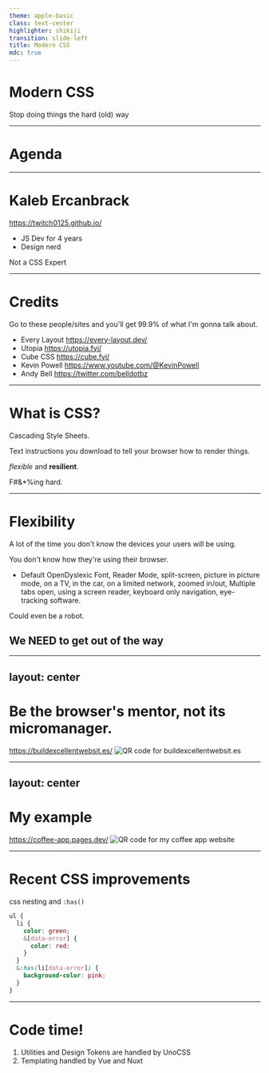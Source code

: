 ```yaml
---
theme: apple-basic
class: text-center
highlighter: shikiji
transition: slide-left
title: Modern CSS
mdc: true
---
```


# Modern CSS

Stop doing things the hard (old) way

<!-- A lot of you are probably just starting your career or still learning. You probably find your CSS solutions on some 7yr+ old stackoverflow post.  -->

---

# Agenda

<toc></toc>


---

# Kaleb Ercanbrack

https://twitch0125.github.io/

- JS Dev for 4 years
- Design nerd

<v-click>

Not a CSS Expert

</v-click>

<!-- I love everything around Javascript and especially the frontend. I'm not dis-interested in backend, but I always tie it back to how it benefits the browser (and thus the user). I also really like UX design/research and I'll be bringing up some design terminology. I love the idea of making people's lives easier even if its just a small interaction on a website. I also believe the user's browser is their own tool/extension of themselves so we should allow them to use it how they'd please. <br>
Please call me out on anything that seems wrong or when I'm being dumb. I would love for this to be an open discussion. -->

---

# Credits

Go to these people/sites and you'll get 99.9% of what I'm gonna talk about.

- Every Layout https://every-layout.dev/
- Utopia https://utopia.fyi/
- Cube CSS https://cube.fyi/
- Kevin Powell https://www.youtube.com/@KevinPowell
- Andy Bell https://twitter.com/belldotbz

---

# What is CSS?

<v-clicks>

Cascading Style Sheets.

Text instructions you download to tell your browser how to render things.

*flexible* and **resilient**.

F#&*%ing hard.


</v-clicks>

<!-- CSS may be the hardest part of the web to use effectively. There's a lot of nice hammers out there though (css in js anyone?) -->

---

# Flexibility 

A lot of the time you don't know the devices your users will be using. 

You don't know how they're using their browser. 

- Default OpenDyslexic Font, Reader Mode, split-screen, picture in picture mode, on a TV, in the car, on a limited network, zoomed in/out, Multiple tabs open, using a screen reader, keyboard only navigation, eye-tracking software.

Could even be a robot.

<v-click>

## We **NEED** to get out of the way

</v-click>

<!-- A person's livlihood could be made on a browser. They spend all day interacting with a specific website, and everyone will be using it differently. In the prisons they have tablets with education systems that are all offline websites. This isn't strictly CSS related either.

Generally if we get the responsivenss down then the app is fairly usable. -->

---
layout: center
---
# Be the browser's mentor, not its micromanager.
https://buildexcellentwebsit.es/
![QR code for buildexcellentwebsit.es](/buildexcellentwebsites.png)

<!-- This will demo flexibility. Everyone is gonna have a slightly different phone. Reiterate the flexibility slide.

Think of it as automating decisions for you. -->

---
layout: center
---

# My example
https://coffee-app.pages.dev/
![QR code for my coffee app website](/coffeeapp.png)

<!-- point out the flexibility of the sidebars. Point out the awkwardsness, but thats okay because its worth a little funkiness for an incredibly flexible experience IMO.

There are no breakpoints anywhere in the CSS. The most annoying part of tailwind was having a bunch of sm: md: etc-->

---

# Recent CSS improvements

css nesting and `:has()`
```css
ul {
  li {
    color: green;
    &[data-error] {
      color: red;
    }
  }
  &:has(li[data-error]) {
    background-color: pink;
  }
}

```

<!-- you can copy/paste that into the browser and it'll work. VSCode might freak out though. -->

--- 

# Code time!

1. Utilities and Design Tokens are handled by UnoCSS
2. Templating handled by Vue and Nuxt
